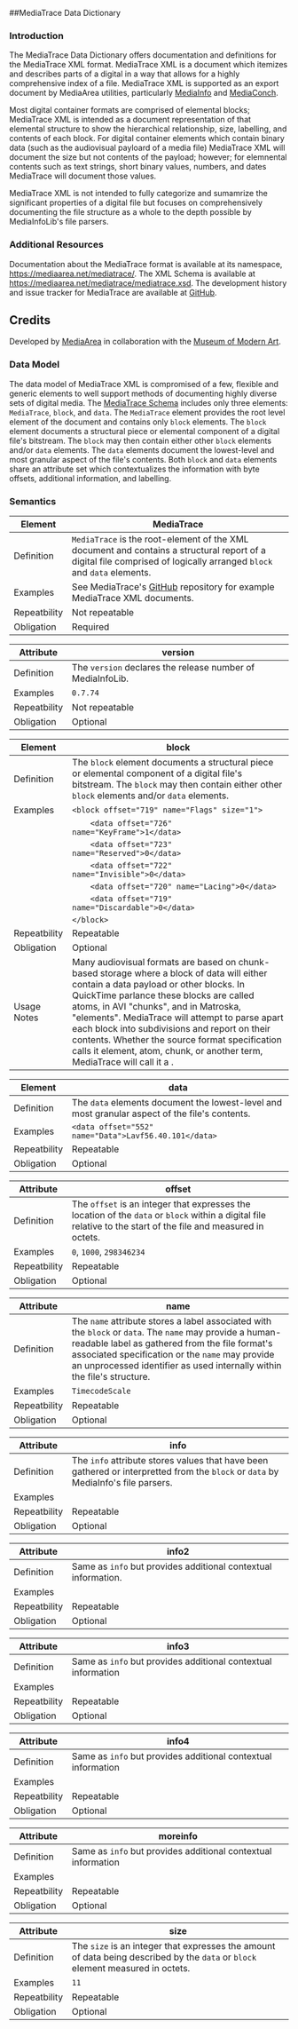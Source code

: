 ##MediaTrace Data Dictionary

### Introduction

The MediaTrace Data Dictionary offers documentation and definitions for the MediaTrace XML format. MediaTrace XML is a document which itemizes and describes parts of a digital in a way that allows for a highly comprehensive index of a file. MediaTrace XML is supported as an export document by MediaArea utilities, particularly [MediaInfo](https://mediaarea.net/en/MediaInfo) and [MediaConch](https://mediaarea.net/MediaConch).

Most digital container formats are comprised of elemental blocks; MediaTrace XML is intended as a document representation of that elemental structure to show the hierarchical relationship, size, labelling, and contents of each block. For digital container elements which contain binary data (such as the audiovisual payloard of a media file) MediaTrace XML will document the size but not contents of the payload; however; for elemnental contents such as text strings, short binary values, numbers, and dates MediaTrace will document those values.

MediaTrace XML is not intended to fully categorize and sumamrize the significant properties of a digital file but focuses on comprehensively documenting the file structure as a whole to the depth possible by MediaInfoLib's file parsers.

### Additional Resources

Documentation about the MediaTrace format is available at its namespace, https://mediaarea.net/mediatrace/. The XML Schema is available at https://mediaarea.net/mediatrace/mediatrace.xsd. The development history and issue tracker for MediaTrace are available at [GitHub](https://github.com/mediaarea/mediatrace).

## Credits

Developed by [MediaArea](https://mediaarea.ne) in collaboration with the [Museum of Modern Art](https://www.moma.org/). 

### Data Model

The data model of MediaTrace XML is compromised of a few, flexible and generic elements to well support methods of documenting highly diverse sets of digital media. The [MediaTrace Schema](https://mediaarea.net/mediatrace/mediatrace.xsd) includes only three elements: `MediaTrace`, `block`, and `data`. The `MediaTrace` element provides the root level element of the document and contains only `block` elements. The `block` element documents a structural piece or elemental component of a digital file's bitstream. The `block` may then contain either other `block` elements and/or `data` elements. The `data` elements document the lowest-level and most granular aspect of the file's contents. Both `block` and `data` elements share an attribute set which contextualizes the information with byte offsets, additional information, and labelling.

### Semantics

Element            | MediaTrace
-------------------|----------------------------------------------------
Definition         | `MediaTrace` is the root-element of the XML document and contains a structural report of a digital file comprised of logically arranged `block` and `data` elements.
Examples           | See MediaTrace's [GitHub](https://github.com/mediaarea/mediatrace) repository for example MediaTrace XML documents.
Repeatbility       | Not repeatable
Obligation         | Required

Attribute          | version
-------------------|----------------------------------------------------
Definition         | The `version` declares the release number of MediaInfoLib.
Examples           | `0.7.74`
Repeatbility       | Not repeatable
Obligation         | Optional

Element            | block
-------------------|----------------------------------------------------
Definition         | The `block` element documents a structural piece or elemental component of a digital file's bitstream. The `block` may then contain either other `block` elements and/or `data` elements.
Examples           | `<block offset="719" name="Flags" size="1">`
                   | `    <data offset="726" name="KeyFrame">1</data>`
                   | `    <data offset="723" name="Reserved">0</data>`
                   | `    <data offset="722" name="Invisible">0</data>`
                   | `    <data offset="720" name="Lacing">0</data>`
                   | `    <data offset="719" name="Discardable">0</data>`
                   | `</block>`
Repeatbility       | Repeatable
Obligation         | Optional
Usage Notes        | Many audiovisual formats are based on chunk-based storage where a block of data will either contain a data payload or other blocks. In QuickTime parlance these blocks are called atoms, in AVI "chunks", and in Matroska, "elements". MediaTrace will attempt to parse apart each block into subdivisions and report on their contents. Whether the source format specification calls it element, atom, chunk, or another term, MediaTrace will call it a <block>.

Element            | data
-------------------|----------------------------------------------------
Definition         | The `data` elements document the lowest-level and most granular aspect of the file's contents.
Examples           | `<data offset="552" name="Data">Lavf56.40.101</data>`
Repeatbility       | Repeatable
Obligation         | Optional

Attribute          | offset
-------------------|----------------------------------------------------
Definition         | The `offset` is an integer that expresses the location of the `data` or `block` within a digital file relative to the start of the file and measured in octets.
Examples           | `0`, `1000`, `298346234`
Repeatbility       | Repeatable
Obligation         | Optional

Attribute          | name
-------------------|----------------------------------------------------
Definition         | The `name` attribute stores a label associated with the `block` or `data`. The `name` may provide a human-readable label as gathered from the file format's associated specification or the `name` may provide an unprocessed identifier as used internally within the file's structure.
Examples           | `TimecodeScale`
Repeatbility       | Repeatable
Obligation         | Optional

Attribute          | info
-------------------|----------------------------------------------------
Definition         | The `info` attribute stores values that have been gathered or interpretted from the `block` or `data` by MediaInfo's file parsers.
Examples           |
Repeatbility       | Repeatable
Obligation         | Optional

Attribute          | info2
-------------------|----------------------------------------------------
Definition         | Same as `info` but provides additional contextual information.
Examples           |
Repeatbility       | Repeatable
Obligation         | Optional

Attribute          | info3
-------------------|----------------------------------------------------
Definition         | Same as `info` but provides additional contextual information
Examples           |
Repeatbility       | Repeatable
Obligation         | Optional

Attribute          | info4
-------------------|----------------------------------------------------
Definition         | Same as `info` but provides additional contextual information
Examples           |
Repeatbility       | Repeatable
Obligation         | Optional


Attribute          | moreinfo
-------------------|----------------------------------------------------
Definition         | Same as `info` but provides additional contextual information
Examples           |
Repeatbility       | Repeatable
Obligation         | Optional

Attribute          | size
-------------------|----------------------------------------------------
Definition         | The `size` is an integer that expresses the amount of data being described by the `data` or `block` element measured in octets.
Examples           | `11`
Repeatbility       | Repeatable
Obligation         | Optional
